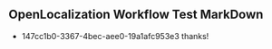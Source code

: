 ## OpenLocalization Workflow Test MarkDown
* 147cc1b0-3367-4bec-aee0-19a1afc953e3 thanks!

<!--HONumber=Aug16_HO4-->


